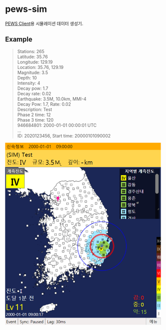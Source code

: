 # pews-sim

[PEWS Client](https://github.com/NeuroWhAI/PewsClient)용 시뮬레이션 데이터 생성기.

## Example

> Stations: 265  
> Latitude: 35.76  
> Longitude: 129.19  
> Location: 35.76, 129.19  
> Magnitude: 3.5  
> Depth: 10  
> Intensity: 4  
> Decay pow: 1.7  
> Decay rate: 0.02  
> Earthquake: 3.5M, 10.0km, MMI-4  
> Decay Pow: 1.7, Rate: 0.02  
> Description: Test  
> Phase 2 time: 12  
> Phase 3 time: 120  
> 946684801: 2000-01-01 00:00:01 UTC  
> ...  
> ID: 2020123456, Start time: 20000101090002  

![Demo](res/demo.png)
